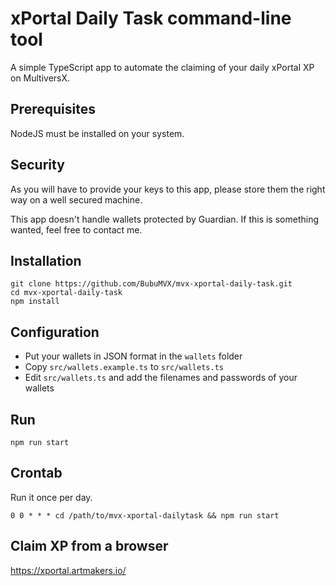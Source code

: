 # xPortal Daily Task command-line tool

A simple TypeScript app to automate the claiming of your daily xPortal XP on MultiversX.

## Prerequisites

NodeJS must be installed on your system.

## Security

As you will have to provide your keys to this app, please store them the right way on a well secured machine.

This app doesn't handle wallets protected by Guardian. If this is something wanted, feel free to contact me.

## Installation

```
git clone https://github.com/BubuMVX/mvx-xportal-daily-task.git
cd mvx-xportal-daily-task
npm install
```

## Configuration

- Put your wallets in JSON format in the `wallets` folder
- Copy `src/wallets.example.ts` to `src/wallets.ts`
- Edit `src/wallets.ts` and add the filenames and passwords of your wallets

## Run

```
npm run start
```

## Crontab

Run it once per day.

```
0 0 * * * cd /path/to/mvx-xportal-dailytask && npm run start
```

## Claim XP from a browser

https://xportal.artmakers.io/
